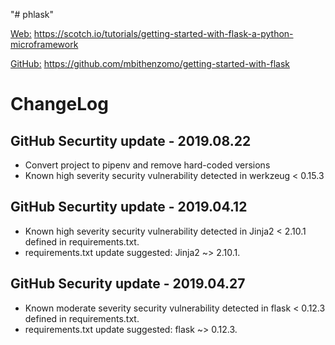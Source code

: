"# phlask"

[Web:](https://scotch.io/tutorials/getting-started-with-flask-a-python-microframework) https://scotch.io/tutorials/getting-started-with-flask-a-python-microframework

[GitHub:](https://github.com/mbithenzomo/getting-started-with-flask) https://github.com/mbithenzomo/getting-started-with-flask

# ChangeLog

## GitHub Securtity update - 2019.08.22

* Convert project to pipenv and remove hard-coded versions
* Known high severity security vulnerability detected in werkzeug < 0.15.3 

## GitHub Securtity update - 2019.04.12

* Known high severity security vulnerability detected in Jinja2 < 2.10.1 defined in requirements.txt.
* requirements.txt update suggested: Jinja2 ~> 2.10.1.

## GitHub Security update - 2019.04.27

* Known moderate severity security vulnerability detected in flask < 0.12.3 defined in requirements.txt.
* requirements.txt update suggested: flask ~> 0.12.3.
 
